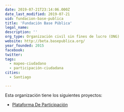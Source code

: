 ```yaml
---
date: 2019-07-21T23:14:06.000Z
date_last_modified: 2019-07-21
uid: fundacion-base-publica
title: 'Fundación Base Pública'
legal_name: 
description: ''
org_type: Organización civil sin fines de lucro (ONG)
website: http://beta.basepublica.org/
year_founded: 2015
facebook: 
twitter: 
tags:
  - mapeo-ciudadano
  - participación-ciudadana
cities: 
  - Santiago

---
```


Esta organización tiene los siguientes proyectos:

- [Plataforma De Participación](/proyectos/plataforma-de-participacion)
